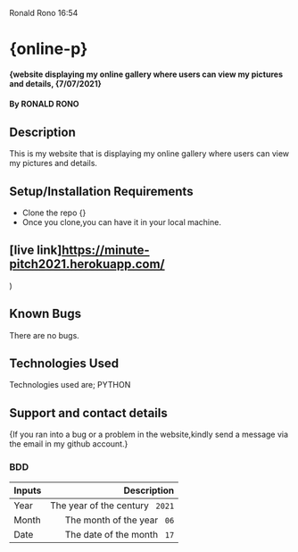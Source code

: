 Ronald Rono  16:54
# {online-p}
#### {website displaying my online gallery where users can view my pictures and details, {7/07/2021}
#### By RONALD RONO
## Description
This is my website that is displaying my online gallery where users can view my pictures and details.
## Setup/Installation Requirements
* Clone the repo {}
* Once you clone,you can have it in your local machine.
## [live link]https://minute-pitch2021.herokuapp.com/
)
## Known Bugs
There are no bugs.
## Technologies Used
Technologies used are;
PYTHON
## Support and contact details
{If you ran into a bug or a problem in the website,kindly send a message via the email in my github account.}
### BDD
| Inputs | Description |
|:---        |          ---: |
| Year   | The year of the century `` 2021``  |
| Month  | The month of the year `` 06``  |
| Date   | The date of the month `` 17`` | -->

